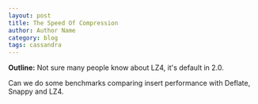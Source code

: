 ```yaml
---
layout: post
title: The Speed Of Compression
author: Author Name
category: blog
tags: cassandra
---
```


**Outline:** Not sure many people know about LZ4, it's default in 2.0. 

Can we do some benchmarks comparing insert performance with Deflate, Snappy and LZ4. 